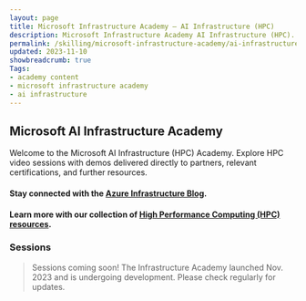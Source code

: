 ```yaml
---
layout: page
title: Microsoft Infrastructure Academy — AI Infrastructure (HPC)
description: Microsoft Infrastructure Academy AI Infrastructure (HPC).
permalink: /skilling/microsoft-infrastructure-academy/ai-infrastructure
updated: 2023-11-10
showbreadcrumb: true
Tags:
- academy content
- microsoft infrastructure academy
- ai infrastructure
---
```


## Microsoft AI Infrastructure Academy
Welcome to the Microsoft AI Infrastructure (HPC) Academy. Explore HPC video sessions with demos delivered directly to partners, relevant certifications, and further resources.

#### Stay connected with the [Azure Infrastructure Blog](https://techcommunity.microsoft.com/t5/azure-infrastructure-blog/bg-p/AzureInfrastructureBlog).

#### Learn more with our collection of [High Performance Computing (HPC) resources](/PartnerResources/skilling/microsoft-infrastructure-academy/resources/hpc-on-azure).

### Sessions

> Sessions coming soon! The Infrastructure Academy launched Nov. 2023 and is undergoing development. Please check regularly for updates.